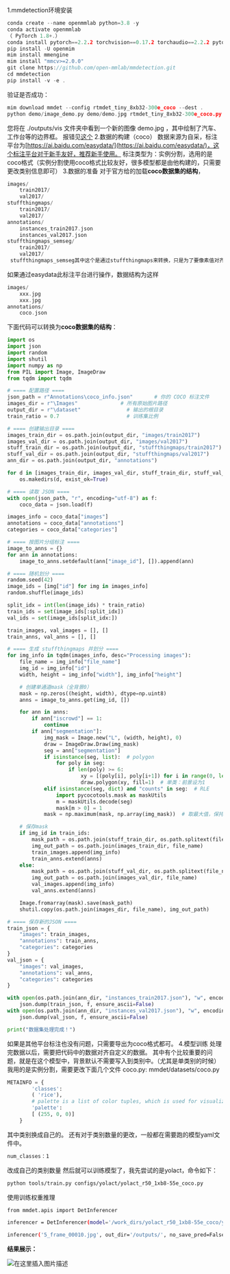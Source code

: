 1.mmdetection环境安装

```c
conda create --name openmmlab python=3.8 -y
conda activate openmmlab
（ PyTorch 1.8+.）
conda install pytorch==2.2.2 torchvision==0.17.2 torchaudio==2.2.2 pytorch-cuda=11.8 -c pytorch -c nvidia
pip install -U openmim
mim install mmengine
mim install "mmcv>=2.0.0"
git clone https://github.com/open-mmlab/mmdetection.git
cd mmdetection
pip install -v -e .
```
验证是否成功：

```c
mim download mmdet --config rtmdet_tiny_8xb32-300e_coco --dest .
python demo/image_demo.py demo/demo.jpg rtmdet_tiny_8xb32-300e_coco.py --weights rtmdet_tiny_8xb32-300e_coco_20220902_112414-78e30dcc.pth --device cpu
```
您将在 ./outputs/vis 文件夹中看到一个新的图像 demo.jpg ，其中绘制了汽车、工作台等的边界框。
报错见[这个](https://yalungelin.github.io/post/Ubuntu%2022.0-an-zhuang-MMSegmentation.html)
2.数据的构建（coco）
	数据来源为自采，标注平台为[https://ai.baidu.com/easydata/](https://ai.baidu.com/easydata/)，这个标注平台对于新手友好，推荐新手使用。
标注类型为：实例分割，选用的是coco格式（实例分割使用coco格式比较友好，很多模型都是由他构建的，只需要更改类别信息即可）
3.数据的准备
	对于官方给的加载**coco数据集的结构**，
	

```c
images/
    train2017/
    val2017/
stuffthingmaps/
    train2017/
    val2017/
annotations/
    instances_train2017.json
    instances_val2017.json
stuffthingmaps_semseg/ 
    train2017/
    val2017/
 stuffthingmaps_semseg其中这个是通过stuffthingmaps来转换，只是为了要像素值对齐
```
如果通过easydata此标注平台进行操作，数据结构为这样

```c
images/
    xxx.jpg
    xxx.jpg
annotations/
    coco.json
```
下面代码可以转换为**coco数据集的结构**：

```python
import os
import json
import random
import shutil
import numpy as np
from PIL import Image, ImageDraw
from tqdm import tqdm

# ==== 配置路径 ====
json_path = r"Annotations\coco_info.json"       # 你的 COCO 标注文件
images_dir = r"\Images"              # 所有原始图片路径
output_dir = r"\dataset"               # 输出的根目录
train_ratio = 0.7                      # 训练集比例

# ==== 创建输出目录 ====
images_train_dir = os.path.join(output_dir, "images/train2017")
images_val_dir = os.path.join(output_dir, "images/val2017")
stuff_train_dir = os.path.join(output_dir, "stuffthingmaps/train2017")
stuff_val_dir = os.path.join(output_dir, "stuffthingmaps/val2017")
ann_dir = os.path.join(output_dir, "annotations")

for d in [images_train_dir, images_val_dir, stuff_train_dir, stuff_val_dir, ann_dir]:
    os.makedirs(d, exist_ok=True)

# ==== 读取 JSON ====
with open(json_path, "r", encoding="utf-8") as f:
    coco_data = json.load(f)

images_info = coco_data["images"]
annotations = coco_data["annotations"]
categories = coco_data["categories"]

# ==== 按图片分组标注 ====
image_to_anns = {}
for ann in annotations:
    image_to_anns.setdefault(ann["image_id"], []).append(ann)

# ==== 随机划分 ====
random.seed(42)
image_ids = [img["id"] for img in images_info]
random.shuffle(image_ids)

split_idx = int(len(image_ids) * train_ratio)
train_ids = set(image_ids[:split_idx])
val_ids = set(image_ids[split_idx:])

train_images, val_images = [], []
train_anns, val_anns = [], []

# ==== 生成 stuffthingmaps 并划分 ====
for img_info in tqdm(images_info, desc="Processing images"):
    file_name = img_info["file_name"]
    img_id = img_info["id"]
    width, height = img_info["width"], img_info["height"]

    # 创建单通道mask（全背景0）
    mask = np.zeros((height, width), dtype=np.uint8)
    anns = image_to_anns.get(img_id, [])

    for ann in anns:
        if ann["iscrowd"] == 1:
            continue
        if ann["segmentation"]:
            img_mask = Image.new("L", (width, height), 0)
            draw = ImageDraw.Draw(img_mask)
            seg = ann["segmentation"]
            if isinstance(seg, list):  # polygon
                for poly in seg:
                    if len(poly) >= 6:
                        xy = [(poly[i], poly[i+1]) for i in range(0, len(poly), 2)]
                        draw.polygon(xy, fill=1)  # 单类：前景设为1
            elif isinstance(seg, dict) and "counts" in seg:  # RLE
                import pycocotools.mask as maskUtils
                m = maskUtils.decode(seg)
                mask[m > 0] = 1
            mask = np.maximum(mask, np.array(img_mask))  # 取最大值，保持前景1

    # 保存mask
    if img_id in train_ids:
        mask_path = os.path.join(stuff_train_dir, os.path.splitext(file_name)[0] + ".png")
        img_out_path = os.path.join(images_train_dir, file_name)
        train_images.append(img_info)
        train_anns.extend(anns)
    else:
        mask_path = os.path.join(stuff_val_dir, os.path.splitext(file_name)[0] + ".png")
        img_out_path = os.path.join(images_val_dir, file_name)
        val_images.append(img_info)
        val_anns.extend(anns)

    Image.fromarray(mask).save(mask_path)
    shutil.copy(os.path.join(images_dir, file_name), img_out_path)

# ==== 保存新的JSON ====
train_json = {
    "images": train_images,
    "annotations": train_anns,
    "categories": categories
}
val_json = {
    "images": val_images,
    "annotations": val_anns,
    "categories": categories
}

with open(os.path.join(ann_dir, "instances_train2017.json"), "w", encoding="utf-8") as f:
    json.dump(train_json, f, ensure_ascii=False)
with open(os.path.join(ann_dir, "instances_val2017.json"), "w", encoding="utf-8") as f:
    json.dump(val_json, f, ensure_ascii=False)

print("数据集处理完成！")

```
如果是其他平台标注也没有问题，只需要导出为coco格式都可。
4.模型训练
处理完数据以后，需要把代码中的数据对齐自定义的数据。
其中有个比较重要的问题，就是在这个模型中，背景默认不需要写入到类别中。（尤其是单类别的时候）
我用的是实例分割，需要更改下面几个文件
coco.py: mmdet/datasets/coco.py

```python
METAINFO = {
        'classes':
        ( 'rice'),
        # palette is a list of color tuples, which is used for visualization.
        'palette':
        [ (255, 0, 0)]
    }
```
其中类别换成自己的。
还有对于类别数量的更改，一般都在需要跑的模型yaml文件中。

```bash
num_classes：1
```
改成自己的类别数量
然后就可以训练模型了，我先尝试的是yolact，命令如下：

```bash
python tools/train.py configs/yolact/yolact_r50_1xb8-55e_coco.py
```

使用训练权重推理

```bash
from mmdet.apis import DetInferencer

inferencer = DetInferencer(model='/work_dirs/yolact_r50_1xb8-55e_coco/yolact_r50_1xb8-55e_coco.py', weights='work_dirs/yolact_r50_1xb8-55e_coco/epoch_100.pth')

inferencer('5_frame_00010.jpg', out_dir='/outputs/', no_save_pred=False)
```
**结果展示：**

![在这里插入图片描述](https://i-blog.csdnimg.cn/direct/7fb9b6633bbf4aa89e73584128dd4f04.png)
